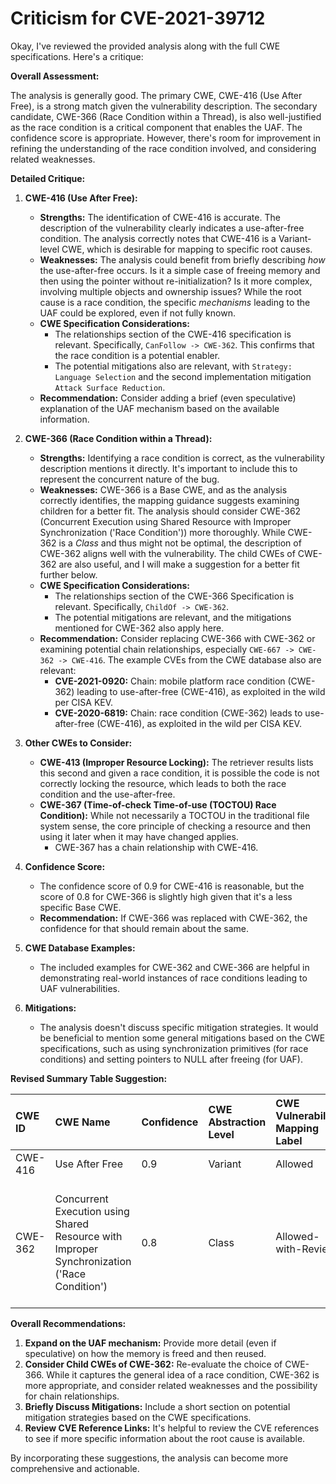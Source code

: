 # Criticism for CVE-2021-39712

Okay, I've reviewed the provided analysis along with the full CWE specifications. Here's a critique:

**Overall Assessment:**

The analysis is generally good. The primary CWE, CWE-416 (Use After Free), is a strong match given the vulnerability description. The secondary candidate, CWE-366 (Race Condition within a Thread), is also well-justified as the race condition is a critical component that enables the UAF. The confidence score is appropriate.  However, there's room for improvement in refining the understanding of the race condition involved, and considering related weaknesses.

**Detailed Critique:**

1.  **CWE-416 (Use After Free):**

    *   **Strengths:** The identification of CWE-416 is accurate. The description of the vulnerability clearly indicates a use-after-free condition. The analysis correctly notes that CWE-416 is a Variant-level CWE, which is desirable for mapping to specific root causes.
    *   **Weaknesses:** The analysis could benefit from briefly describing *how* the use-after-free occurs.  Is it a simple case of freeing memory and then using the pointer without re-initialization?  Is it more complex, involving multiple objects and ownership issues? While the root cause is a race condition, the specific *mechanisms* leading to the UAF could be explored, even if not fully known.
    *   **CWE Specification Considerations:**
        *   The relationships section of the CWE-416 specification is relevant. Specifically, `CanFollow -> CWE-362`. This confirms that the race condition is a potential enabler.
        *   The potential mitigations also are relevant, with `Strategy: Language Selection` and the second implementation mitigation `Attack Surface Reduction`.
    *   **Recommendation:** Consider adding a brief (even speculative) explanation of the UAF mechanism based on the available information.

2.  **CWE-366 (Race Condition within a Thread):**

    *   **Strengths:** Identifying a race condition is correct, as the vulnerability description mentions it directly. It's important to include this to represent the concurrent nature of the bug.
    *   **Weaknesses:** CWE-366 is a Base CWE, and as the analysis correctly identifies, the mapping guidance suggests examining children for a better fit.  The analysis should consider CWE-362 (Concurrent Execution using Shared Resource with Improper Synchronization ('Race Condition')) more thoroughly.  While CWE-362 is a *Class* and thus might not be optimal, the description of CWE-362 aligns well with the vulnerability.  The child CWEs of CWE-362 are also useful, and I will make a suggestion for a better fit further below.
    *   **CWE Specification Considerations:**
        *   The relationships section of the CWE-366 Specification is relevant. Specifically, `ChildOf -> CWE-362`.
        *   The potential mitigations are relevant, and the mitigations mentioned for CWE-362 also apply here.
    *   **Recommendation:** Consider replacing CWE-366 with CWE-362 or examining potential chain relationships, especially `CWE-667 -> CWE-362 -> CWE-416`. The example CVEs from the CWE database also are relevant:
        *   **CVE-2021-0920:** Chain: mobile platform race condition (CWE-362) leading to use-after-free (CWE-416), as exploited in the wild per CISA KEV.
        *   **CVE-2020-6819:** Chain: race condition (CWE-362) leads to use-after-free (CWE-416), as exploited in the wild per CISA KEV.

3.  **Other CWEs to Consider:**

    *   **CWE-413 (Improper Resource Locking):** The retriever results lists this second and given a race condition, it is possible the code is not correctly locking the resource, which leads to both the race condition and the use-after-free.
    *   **CWE-367 (Time-of-check Time-of-use (TOCTOU) Race Condition):** While not necessarily a TOCTOU in the traditional file system sense, the core principle of checking a resource and then using it later when it may have changed applies.
        * CWE-367 has a chain relationship with CWE-416.

4.  **Confidence Score:**

    *   The confidence score of 0.9 for CWE-416 is reasonable, but the score of 0.8 for CWE-366 is slightly high given that it's a less specific Base CWE.
    *   **Recommendation:** If CWE-366 was replaced with CWE-362, the confidence for that should remain about the same.

5.  **CWE Database Examples:**

    *   The included examples for CWE-362 and CWE-366 are helpful in demonstrating real-world instances of race conditions leading to UAF vulnerabilities.

6.  **Mitigations:**

    *   The analysis doesn't discuss specific mitigation strategies. It would be beneficial to mention some general mitigations based on the CWE specifications, such as using synchronization primitives (for race conditions) and setting pointers to NULL after freeing (for UAF).

**Revised Summary Table Suggestion:**

| CWE ID  | CWE Name                                                                                    | Confidence | CWE Abstraction Level | CWE Vulnerability Mapping Label | CWE-Vulnerability Mapping Notes                                                                                                                     |
| :------ | :------------------------------------------------------------------------------------------ | :--------- | :---------------------- | :------------------------------ | :-------------------------------------------------------------------------------------------------------------------------------------------------- |
| CWE-416 | Use After Free                                                                              | 0.9        | Variant                | Allowed                       | Primary CWE                                                                                                                                       |
| CWE-362 | Concurrent Execution using Shared Resource with Improper Synchronization ('Race Condition') | 0.8        | Class                  | Allowed-with-Review             | Secondary Candidate - Consider that a more specific child of CWE-362 may be a better fit given more information.                                                                        |

**Overall Recommendations:**

1.  **Expand on the UAF mechanism:**  Provide more detail (even if speculative) on how the memory is freed and then reused.
2.  **Consider Child CWEs of CWE-362:** Re-evaluate the choice of CWE-366. While it captures the general idea of a race condition, CWE-362 is more appropriate, and consider related weaknesses and the possibility for chain relationships.
3.  **Briefly Discuss Mitigations:** Include a short section on potential mitigation strategies based on the CWE specifications.
4.  **Review CVE Reference Links:** It's helpful to review the CVE references to see if more specific information about the root cause is available.

By incorporating these suggestions, the analysis can become more comprehensive and actionable.